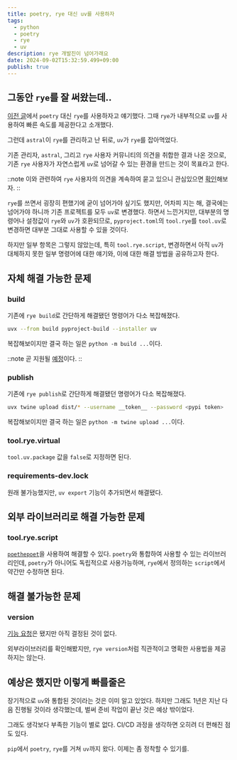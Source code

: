 ```yaml
---
title: poetry, rye 대신 uv를 사용하자
tags:
  - python
  - poetry
  - rye
  - uv
description: rye 개발진이 넘어가래요
date: 2024-09-02T15:32:59.499+09:00
publish: true
---
```


## 그동안 `rye`를 잘 써왔는데..
[이전 글](/@post/python/use_rye/)에서 `poetry` 대신 `rye`를 사용하자고 얘기했다.
그때 `rye`가 내부적으로 `uv`를 사용하여 빠른 속도를 제공한다고 소개했다.

그런데 `astral`이 `rye`를 관리하고 난 뒤로, `uv`가 `rye`를 잡아먹었다.


기존 관리자, `astral`, 그리고 `rye` 사용자 커뮤니티의 의견을 취합한 결과 나온 것으로,
기존 `rye` 사용자가 자연스럽게 `uv`로 넘어갈 수 있는 환경을 만드는 것이 목표라고 한다.

::note
이와 관련하여 `rye` 사용자의 의견을 계속하여 묻고 있으니 관심있으면 [확인](https://github.com/astral-sh/rye/discussions/1342)해보자.
::

`rye`를 쓰면서 굉장히 편했기에 굳이 넘어가야 싶기도 했지만,
어차피 지는 해, 결국에는 넘어가야 하니까 기존 프로젝트를 모두 `uv`로 변경했다.
하면서 느낀거지만, 대부분의 명령어나 설정값이 `rye`와 `uv`가 호환되므로,
`pyproject.toml`의 `tool.rye`를 `tool.uv`로 변경하면 대부분 그대로 사용할 수 있을 것이다.

하지만 일부 항목은 그렇지 않았는데, 특히 `tool.rye.script`,
변경하면서 아직 `uv`가 대체하지 못한 일부 명령어에 대한 얘기와, 이에 대한 해결 방법을 공유하고자 한다.


## 자체 해결 가능한 문제
### build
기존에 `rye build`로 간단하게 해결됐던 명령어가 다소 복잡해졌다.
```bash
uvx --from build pyproject-build --installer uv
```
복잡해보이지만 결국 하는 일은 `python -m build ...`이다.

::note
곧 지원될 [예정](https://github.com/astral-sh/uv/pull/6895)이다.
::

### publish
기존에 `rye publish`로 간단하게 해결됐던 명령어가 다소 복잡해졌다.
```bash
uvx twine upload dist/* --username __token__ --password <pypi token>
```
복잡해보이지만 결국 하는 일은 `python -m twine upload ...`이다.

### tool.rye.virtual
`tool.uv.package` 값을 `false`로 지정하면 된다.

### requirements-dev.lock
원래 불가능했지만, `uv export` 기능이 추가되면서 해결됐다.

## 외부 라이브러리로 해결 가능한 문제
### tool.rye.script
[`poethepoet`](https://poethepoet.natn.io/)을 사용하여 해결할 수 있다.
`poetry`와 통합하여 사용할 수 있는 라이브러리인데,
`poetry`가 아니어도 독립적으로 사용가능하며,
`rye`에서 정의하는 `script`에서 약간만 수정하면 된다.

## 해결 불가능한 문제
### version
[기능 요청](https://github.com/astral-sh/uv/issues/6298)은 됐지만 아직 결정된 것이 없다.

외부라이브러리를 확인해봤지만, `rye version`처럼 직관적이고 명확한 사용법을 제공하지는 않는다.

## 예상은 했지만 이렇게 빠를줄은
장기적으로 `uv`와 통합된 것이라는 것은 이미 알고 있었다.
하지만 그래도 1년은 지난 다음 진행될 것이라 생각했는데,
벌써 준비 작업이 끝난 것은 예상 밖이었다.

그래도 생각보다 부족한 기능이 별로 없다.
CI/CD 과정을 생각하면 오히려 더 편해진 점도 있다.

`pip`에서 `poetry`, `rye`를 거쳐 `uv`까지 왔다.
이제는 좀 정착할 수 있기를.